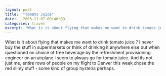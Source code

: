 ```yaml
---
layout: post
title:  "Tomato Juice"
date:   2003-11-07 09:40:09
categories: travel
excerpt: "What is it about flying that makes me want to drink tomato juice"
---
```

What is it about flying that makes me want to drink tomato juice ? I never buy the stuff in supermarkets or think of drinking it anywhere else but when questioned on choice of free beverage by the refreshment provisioning engineer on an airplane I seem to always go for tomato juice. And its not just me, entire rows of people on my flight to Denver this week chose the red slimy stuff - some kind of group hysteria perhaps.

